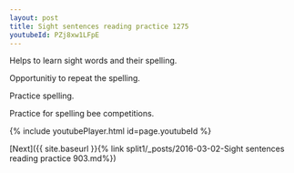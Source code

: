 ```yaml
---
layout: post
title: Sight sentences reading practice 1275
youtubeId: PZj8xw1LFpE
---
```

 
 
Helps to learn sight words and their spelling.

Opportunitiy to repeat the spelling. 

Practice spelling. 
 
Practice for spelling bee competitions. 
 
{% include youtubePlayer.html id=page.youtubeId %}
 
 

[Next]({{ site.baseurl }}{% link  split1/_posts/2016-03-02-Sight sentences reading practice 903.md%})
 
